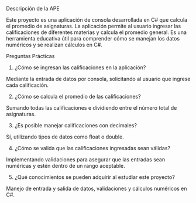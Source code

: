 Descripción de la APE

Este proyecto es una aplicación de consola desarrollada en C# que calcula el promedio de asignaturas. La aplicación permite al usuario ingresar las calificaciones de diferentes materias y calcula el promedio general. Es una herramienta educativa útil para comprender cómo se manejan los datos numéricos y se realizan cálculos en C#.

Preguntas Prácticas

1. ¿Cómo se ingresan las calificaciones en la aplicación?

Mediante la entrada de datos por consola, solicitando al usuario que ingrese cada calificación.

2. ¿Cómo se calcula el promedio de las calificaciones?

Sumando todas las calificaciones e dividiendo entre el número total de asignaturas.

3. ¿Es posible manejar calificaciones con decimales?

Sí, utilizando tipos de datos como float o double.

4. ¿Cómo se valida que las calificaciones ingresadas sean válidas?

Implementando validaciones para asegurar que las entradas sean numéricas y estén dentro de un rango aceptable.

5. ¿Qué conocimientos se pueden adquirir al estudiar este proyecto?

Manejo de entrada y salida de datos, validaciones y cálculos numéricos en C#.
